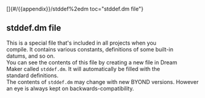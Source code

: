 []{#/{{appendix}}/stddef%2edm toc="stddef.dm file"}    
## stddef.dm file    
This is a special file that\'s included in all projects when you    
compile. It contains various constants, definitions of some built-in    
datums, and so on.    
You can see the contents of this file by creating a new file in Dream    
Maker called `stddef.dm`. It will automatically be filled with the    
standard definitions.    
The contents of `stddef.dm` may change with new BYOND versions. However    
an eye is always kept on backwards-compatibility.  